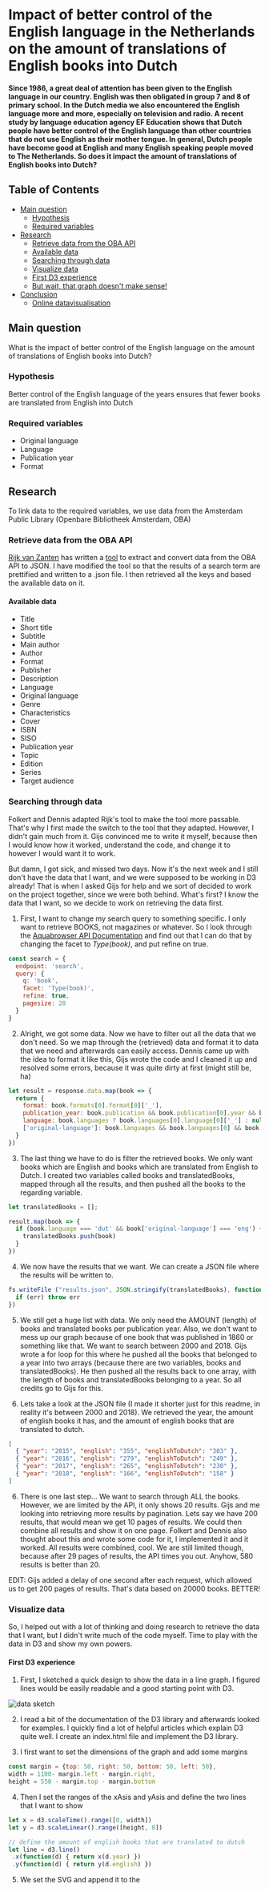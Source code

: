 # Impact of better control of the English language in the Netherlands on the amount of translations of English books into Dutch

**Since 1986, a great deal of attention has been given to the English language in our country. English was then obligated in group 7 and 8 of primary school. In the Dutch media we also encountered the English language more and more, especially on television and radio. A recent study by language education agency EF Education shows that Dutch people have better control of the English language than other countries that do not use English as their mother tongue. In general, Dutch people have become good at English and many English speaking people moved to The Netherlands. So does it impact the amount of translations of English books into Dutch?**

## Table of Contents

- [Main question](#main-question)
  - [Hypothesis](#hypothesis)
  - [Required variables](#required-variables)
- [Research](#research)
  - [Retrieve data from the OBA API](#retrieve-data-from-the-oba-api)
  - [Available data](#available-data)
  - [Searching through data](#searching-through-data)
  - [Visualize data](#visualize-data)
  - [First D3 experience](#first-d3-experience)
  - [But wait, that graph doesn't make sense!](#but-wait-that-graph-doesnt-make-sense)
- [Conclusion](#conclusion)
  - [Online datavisualisation](#online-datavisualisation)

## Main question
What is the impact of better control of the English language on the amount of translations of English books into Dutch?

### Hypothesis
Better control of the English language of the years ensures that fewer books are translated from English into Dutch

### Required variables
* Original language
* Language
* Publication year
* Format

## Research
To link data to the required variables, we use data from the Amsterdam Public Library (Openbare Bibliotheek Amsterdam, OBA)

### Retrieve data from the OBA API
[Rijk van Zanten](https://github.com/rijkvanzanten) has written a [tool](https://github.com/rijkvanzanten/node-oba-api) to extract and convert data from the OBA API to JSON. I have modified the tool so that the results of a search term are prettified and written to a .json file. I then retrieved all the keys and based the available data on it.

#### Available data

* Title
* Short title
* Subtitle
* Main author
* Author
* Format
* Publisher
* Description
* Language
* Original language
* Genre
* Characteristics
* Cover
* ISBN
* SISO
* Publication year
* Topic
* Edition
* Series
* Target audience

### Searching through data
Folkert and Dennis adapted Rijk's tool to make the tool more passable. That's why I first made the switch to the tool that they adapted. However, I didn't gain much from it. Gijs convinced me to write it myself, because then I would know how it worked, understand the code, and change it to however I would want it to work.

But damn, I got sick, and missed two days. Now it's the next week and I still don't have the data that I want, and we were supposed to be working in D3 already! That is when I asked Gijs for help and we sort of decided to work on the project together, since we were both behind. What's first? I know the data that I want, so we decide to work on retrieving the data first.

1. First, I want to change my search query to something specific. I only want to retrieve BOOKS, not magazines or whatever. So I look through the [Aquabrowser API Documentation](https://zoeken.oba.nl/api/v1/) and find out that I can do that by changing the facet to *Type(book)*, and put refine on true.
```javascript
const search = {
  endpoint: 'search',
  query: {
    q: 'book',
    facet: 'Type(book)',
    refine: true,
    pagesize: 20
  }
}
```

2. Alright, we got some data. Now we have to filter out all the data that we don't need. So we map through the (retrieved) data and format it to data that we need and afterwards can easily access. Dennis came up with the idea to format it like this, Gijs wrote the code and I cleaned it up and resolved some errors, because it was quite dirty at first (might still be, ha)

```javascript
let result = response.data.map(book => {
  return {
    format: book.formats[0].format[0]['_'],
    publication_year: book.publication && book.publication[0].year && book.publication[0].year[0]['_'] ? book.publication[0].year[0]['_'] : null,
    language: book.languages ? book.languages[0].language[0]['_'] : null,
    ['original-language']: book.languages && book.languages[0] && book.languages[0]['original-language'] ? book.languages[0]['original-language'][0]['_'] : null
  }
})
```

3. The last thing we have to do is filter the retrieved books. We only want books which are English and books which are translated from English to Dutch. I created two variables called books and translatedBooks, mapped through all the results, and then pushed all the books to the regarding variable.

```javascript
let translatedBooks = [];

result.map(book => {
  if (book.language === 'dut' && book['original-language'] === 'eng') {
    translatedBooks.push(book)
  }
})
```

4. We now have the results that we want. We can create a JSON file where the results will be written to.

```javascript
fs.writeFile ("results.json", JSON.stringify(translatedBooks), function(err) {
  if (err) throw err
})
```

5. We still get a huge list with data. We only need the AMOUNT (length) of books and translated books per publication year. Also, we don't want to mess up our graph because of one book that was published in 1860 or something like that. We want to search between 2000 and 2018. Gijs wrote a for loop for this where he pushed all the books that belonged to a year into two arrays (because there are two variables, books and translatedBooks). He then pushed all the results back to one array, with the length of books and translatedBooks belonging to a year. So all credits go to Gijs for this.

5. Lets take a look at the JSON file (I made it shorter just for this readme, in reality it's between 2000 and 2018). We retrieved the year, the amount of english books it has, and the amount of english books that are translated to dutch.

```json
[
  { "year": "2015", "english": "355", "englishToDutch": "303" },
  { "year": "2016", "english": "279", "englishToDutch": "249" },
  { "year": "2017", "english": "265", "englishToDutch": "230" },
  { "year": "2018", "english": "166", "englishToDutch": "158" }
]
```

6. There is one last step... We want to search through ALL the books. However, we are limited by the API, it only shows 20 results. Gijs and me looking into retrieving more results by pagination. Lets say we have 200 results, that would mean we get 10 pages of results. We could then combine all results and show it on one page. Folkert and Dennis also thought about this and wrote some code for it, I implemented it and it worked. All results were combined, cool. We are still limited though, because after 29 pages of results, the API times you out. Anyhow, 580 results is better than 20.

EDIT: Gijs added a delay of one second after each request, which allowed us to get 200 pages of results. That's data based on 20000 books. BETTER!

### Visualize data

So, I helped out with a lot of thinking and doing research to retrieve the data that I want, but I didn't write much of the code myself. Time to play with the data in D3 and show my own powers.

#### First D3 experience

1. First, I sketched a quick design to show the data in a line graph. I figured lines would be easily readable and a good starting point with D3.

![data sketch](/images/datavisualisatie.png)

2. I read a bit of the documentation of the D3 library and afterwards looked for examples. I quickly find a lot of helpful articles which explain D3 quite well. I create an index.html file and implement the D3 library.

3. I first want to set the dimensions of the graph and add some margins

```javascript
const margin = {top: 50, right: 50, bottom: 50, left: 50},
width = 1100- margin.left - margin.right,
height = 550 - margin.top - margin.bottom
```

4. Then I set the ranges of the xAsis and yAsis and define the two lines that I want to show

```javascript
let x = d3.scaleTime().range([0, width])
let y = d3.scaleLinear().range([height, 0])

// define the amount of english books that are translated to dutch
let line = d3.line()
 .x(function(d) { return x(d.year) })
 .y(function(d) { return y(d.english) })
```

5. We set the SVG and append it to the <svg> tag and give it it's attributes. Now it's time to create a function where we will retrieve the data from the JSON file. In d3 it's actually really simple. We can use the code beneath to retrieve the data and use it in a function called draw

```javascript
d3.json("results.json", function(error, data) {
  if (error) throw error
  draw(data)
})
```
7. Inside the function we format the data and then scale the range of the data.

```javascript
x.domain(d3.extent(data, function(d) { return d.year }))
y.domain([0, d3.max(data, function(d) {return Math.max(d.english, d.englishToDutch) })])
```

8. We set both line paths, the xAsis, the yAsis and set a circle for each year based on the amount of books datapoint.

```javascript
// Add the line
svg.append("path")
  .data([data])
  .attr("class", "line")
  .attr("d", line)
// Add the X Axis
svg.append("g")
  .attr("transform", "translate(0," + height + ")")
  .attr("class", "text")
  .call(d3.axisBottom(x))
// Add the Y Axis
svg.append("g")
  .attr("class", "text")
  .call(d3.axisLeft(y))
// sets a circle for each year on height of amount english books
svg.selectAll(".dot")
  .data(data)
  .enter().append("circle")
  .attr("class", "dot")
  .attr("cx", function(d) { return x(d.year)})
  .attr("cy", function(d) { return y(d.english)})
  .attr("r", 5)
```

8. After cleaning up and making some design changes, we get out first result!

![datavisualisatie](/images/datavisualisatie_in_d3.png)

#### But wait, that graph doesn't make sense!

You're right. It doesn't! The data isn't correct and neither is the amount of english books. Heck, how can you have more english books translated to dutch books than english books in total? Turns out that not every book has an original language set. If it's not translated at all, it will only define the language variable, and not the original language variable. So I first changed the data code to do some more checks on retrieving the english books. It's solid now.

The next thing that doesn't make sense is the use of lines. It's hard to read and it's lying to us, because the endpoints go from year to year. If we want to know the amount of books from 2013 and 6 months in, the line will give us an amount, but that amount may be wrong. So... now what? What kind of chart is better to show our data. I looked through a page with a lot of different charts and I compared them with the data I have. Turns out that a bar chart with 2 bars, each representing the amount of books (translated and just english), is the easiest to read in my case.

1. Basically, I have to adapt my current code and change the lines to bars. So, I first set a new xAsis range, I remove scaleTime and use scaleBand, and remove extent and use map to go through the years instead to set the xAsis scale of range. I also add some padding.

```javascript
let x = d3.scaleBand().range([0, width]).padding(.1)
```
2. I proceed to remove the line variables and the circle variable and create the bars. We add a class so we can style it. Also, I cut the width in half, so we have room for 2 bars. Because of lack of time, I just duplicated the code beneath for the other bar and only changed d.english to d.englishToDutch and gave it a different class name.
```javascript
svg.selectAll(".bar")
  .data(data)
  .enter().append("rect")
  .attr("class", "bar")
  .attr("x", function(d) { return x(d.year)})
  .attr("y", function(d) { return y(d.english)})
  .attr("width", x.bandwidth() / 2)
  .attr("height", function(d) { return height - y(d.english) })
```

3. Lets change the title and metadata of the chart. What do we get now?

![datavisualisatie bars](/images/data_bar.png)

4. Good, and easier to read! The results are also based on 20000 books now. There are two things that we can change: place the bars next to each other and add the specific amount on top of the bar, because you kind of have to make an estimation right now. Let's try to place them next to each other first. We can move one of the bars a little to the right with transform based on the width of the bar.

```javascript
.attr("transform", "translate(" + x.bandwidth() / 2 + ")")
```

5. The bars are next to each other now, which doesn't give a lot of breathing room to the next two bars, so we have to add some more padding.

```javascript
let x = d3.scaleBand().range([0, width]).padding(.3)
```

6. The result!

![datavisualisatie bars done](/images/data_bar_finished.png)

## Conclusion
It seems like that a general better knowledge of the english language in our country doesn't impact the amount of english books that are being translated to dutch. It's always in line with the amount of english books. You can see that the bars are following the same pattern, every year.

*Please note that the results of this chart are based on 20000 random books. The results could be different if we would be able to widen the amount of books to all books, around 410000.*

### Online data visualization

You can find the D3 data visualization online here: https://mennauu.github.io/functional-programming/
